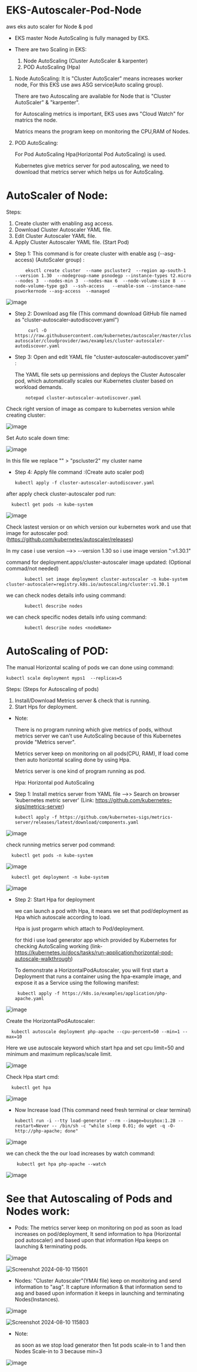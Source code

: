 # EKS-Autoscaler-Pod-Node
aws eks auto scaler for Node &amp; pod
 
- EKS master Node AutoScaling is fully managed by EKS. 

- There are two Scaling in EKS: 
  1. Node AutoScaling (Cluster AutoScaler & karpenter)
  2. POD AutoScaling (Hpa)

 1. Node AutoScaling: 
    It is "Cluster AutoScaler" means increases worker node, For this EKS use aws ASG service(Auto scaling group).

    There are two Autoscaling are available for Node that is "Cluster AutoScaler" & "karpenter".

    for Autoscaling metrics is important, EKS uses aws "Cloud Watch" for matrics the node.

    Matrics means the program keep on monitoring the CPU,RAM of Nodes. 

2. POD AutoScaling:

   For Pod AutoScaling Hpa(Horizontal Pod AutoScaling) is used.

   Kubernetes give metrics server for pod autoscaling, we need to download that metrics server which helps us for AutoScaling.
   


# AutoScaler of Node:

Steps:
1.  Create cluster with enabling asg access.
2.  Download Cluster Autoscaler YAML file.
3.  Edit Cluster Autoscaler YAML file.
4.  Apply Cluster Autoscaler YAML file. (Start Pod)

- Step 1: This command is for create cluster with enable asg (--asg-access) (AutoScaler group) : 

          eksctl create cluster  --name pscluster2  --region ap-south-1  --version 1.30  --nodegroup-name psnodegp --instance-types t2.micro --nodes 3  --nodes-min 3  --nodes-max 6  --node-volume-size 8  --node-volume-type gp3  --ssh-access   --enable-ssm --instance-name psworkernode --asg-access  --managed

![image](https://github.com/user-attachments/assets/f58bac64-f176-41fa-a615-163758d6362a)


- Step 2: Download asg file (This command download GitHub file named as "cluster-autoscaler-autodiscover.yaml")

           curl -O https://raw.githubusercontent.com/kubernetes/autoscaler/master/cluster-autoscaler/cloudprovider/aws/examples/cluster-autoscaler-autodiscover.yaml


- Step 3: Open and edit YAML file "cluster-autoscaler-autodiscover.yaml" :

  The YAML file sets up permissions and deploys the Cluster Autoscaler pod, which automatically scales our Kubernetes cluster based on workload demands.

          notepad cluster-autoscaler-autodiscover.yaml


Check right version of image as compare to kubernetes version while creating cluster:

![image](https://github.com/user-attachments/assets/7ae1c097-845d-49f1-bf24-3a5ae79afad7)

Set Auto scale down time:

![image](https://github.com/user-attachments/assets/9996df76-19a1-4ca7-a30e-529712833a0e)

In this file we replace "<YOUR CLUSTER NAME >"  > "pscluster2" my cluster name



- Step 4: Apply file command :(Create auto scaler pod)

      kubectl apply -f cluster-autoscaler-autodiscover.yaml

after apply check cluster-autoscaler pod run:

      kubectl get pods -n kube-system
          

![image](https://github.com/user-attachments/assets/0c5bc16f-3902-47b1-8370-99ab1bce7de1)

Check lastest version or on which version our kubernetes work and use that image for autoscaler pod: (https://github.com/kubernetes/autoscaler/releases)

In my case i use version -->> --version 1.30  so i use image version ":v1.30.1"

command for deployment.apps/cluster-autoscaler image updated: (Optional commad/not needed)

           kubectl set image deployment cluster-autoscaler -n kube-system cluster-autoscaler=registry.k8s.io/autoscaling/cluster:v1.30.1
           
we can check nodes details info using command: 

           kubectl describe nodes
    
we can check specific nodes details info using command:

           kubectl describe nodes <nodeName>
       
# AutoScaling of POD:

The manual Horizontal scaling of pods we can done using command:

    kubectl scale deployment myps1  --replicas=5

Steps:  (Steps for Autoscaling of pods)
 1.  Install/Download Metrics server & check that is running.
 2.  Start Hps for deployment.

- Note:

  There is no program running which give metrics of pods, without metrics server we can't use AutoScaling because of this Kubernetes provide "Metrics server".

  Metrics server keep on monitoring on all pods(CPU, RAM), If load come then auto horizontal scaling done by using Hpa.

  Metrics server is one kind of program running as pod.
  
  Hpa: Horizontal pod AutoScaling

- Step 1: Install metrics server from YAML file -->> Search on browser 'kubernetes metric server' (Link: https://github.com/kubernetes-sigs/metrics-server)

      kubectl apply -f https://github.com/kubernetes-sigs/metrics-server/releases/latest/download/components.yaml

![image](https://github.com/user-attachments/assets/d56b865e-1477-478a-b6d3-0e29cd5cabd4)


check running metrics server pod command:

      kubectl get pods -n kube-system

![image](https://github.com/user-attachments/assets/c1382a20-1d0a-4892-bbc1-b00cc5957a01)

      kubectl get deployment -n kube-system

![image](https://github.com/user-attachments/assets/93d02a37-a9bf-42b7-b501-1c7ffe9c93c1)


- Step 2: Start Hpa for deployment 

  we can launch a pod with Hpa, it means we set that pod/deployment as Hpa which autoscale according to load.

  Hpa is just progarm which attach to Pod/deployment.

  for thid i use load generator app which provided by Kubernetes for checking AutoScaling working
  (link- https://kubernetes.io/docs/tasks/run-application/horizontal-pod-autoscale-walkthrough)

  To demonstrate a HorizontalPodAutoscaler, you will first start a Deployment that runs a container using the hpa-example image,
  and expose it as a Service using the following manifest:

       kubectl apply -f https://k8s.io/examples/application/php-apache.yaml

![image](https://github.com/user-attachments/assets/0d9d8cf9-d507-4f89-896d-4482ae98bc40)


 Create the HorizontalPodAutoscaler:

      kubectl autoscale deployment php-apache --cpu-percent=50 --min=1 --max=10

 Here we use autoscale keyword which start hpa and set cpu limit=50 and minimum and maximum replicas/scale limit.
 
![image](https://github.com/user-attachments/assets/05146fb9-9477-4dd4-8ecb-676ae52f108e)

 Check Hpa start cmd:

      kubectl get hpa

![image](https://github.com/user-attachments/assets/67bd0c12-6f6a-4fd0-944a-028ac863d786)

- Now Increase load (This command need fresh terminal or clear terminal)

      kubectl run -i --tty load-generator --rm --image=busybox:1.28 --restart=Never -- /bin/sh -c "while sleep 0.01; do wget -q -O- http://php-apache; done"


![image](https://github.com/user-attachments/assets/956d05d4-0f3e-4d5d-a742-7dd239557392)

we can check the the our load increases by watch command:

        kubectl get hpa php-apache --watch

 ![image](https://github.com/user-attachments/assets/eaaadd03-1b40-4dcc-bdde-0e45c59027ae)


# See that Autoscaling of Pods and Nodes work:

- Pods: 
  The metrics server keep on monitoring on pod as soon as load increases on pod/deployment, It send information to hpa (Horizontal pod autoscaler) and based upon 
  that information Hpa keeps on launching & terminating pods.

![image](https://github.com/user-attachments/assets/5cf7457d-ce86-4e6f-bf2c-4e775da9154c)

![Screenshot 2024-08-10 115601](https://github.com/user-attachments/assets/64da63f6-a50b-45e7-b1f2-03117ecb49d2)

- Nodes:
  "Cluster Autoscaler"(YMAl file) keep on monitoring and send information to "asg". It capture information & that information send to asg
   and based upon information it keeps in launching and terminating Nodes(Instances).

![image](https://github.com/user-attachments/assets/a348f046-68f9-4ad4-a809-265c947125e7)
   
![Screenshot 2024-08-10 115803](https://github.com/user-attachments/assets/5372de42-5a75-4274-9158-193586f728ab)



- Note:

  as soon as we stop load generator then 1st pods scale-in to 1 and then Nodes Scale-in to 3 because min=3

![image](https://github.com/user-attachments/assets/e15b10e3-748e-4b53-94ab-80ef5ecde78a)
